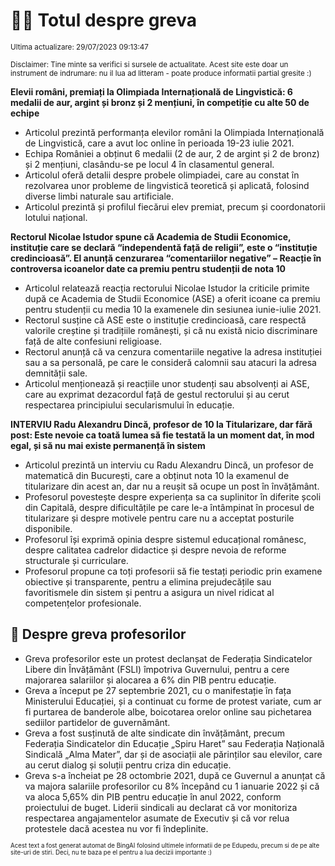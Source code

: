 # 👩‍🏫 Totul despre greva
<sub>Ultima actualizare: 29/07/2023 09:13:47</sub>

<sub>Disclaimer: Tine minte sa verifici si sursele de actualitate. Acest site este doar un instrument de indrumare: nu il lua ad litteram - poate produce informatii partial gresite :)</sub>

**Elevii români, premiați la Olimpiada Internațională de Lingvistică: 6 medalii de aur, argint și bronz și 2 mențiuni, în competiție cu alte 50 de echipe**
- Articolul prezintă performanța elevilor români la Olimpiada Internațională de Lingvistică, care a avut loc online în perioada 19-23 iulie 2021.
- Echipa României a obținut 6 medalii (2 de aur, 2 de argint și 2 de bronz) și 2 mențiuni, clasându-se pe locul 4 în clasamentul general.
- Articolul oferă detalii despre probele olimpiadei, care au constat în rezolvarea unor probleme de lingvistică teoretică și aplicată, folosind diverse limbi naturale sau artificiale.
- Articolul prezintă și profilul fiecărui elev premiat, precum și coordonatorii lotului național.

**Rectorul Nicolae Istudor spune că Academia de Studii Economice, instituție care se declară “independentă față de religii”, este o “instituție credincioasă”. El anunță cenzurarea “comentariilor negative”  – Reacție în controversa icoanelor date ca premiu pentru studenții de nota 10**
- Articolul relatează reacția rectorului Nicolae Istudor la criticile primite după ce Academia de Studii Economice (ASE) a oferit icoane ca premiu pentru studenții cu media 10 la examenele din sesiunea iunie-iulie 2021.
- Rectorul susține că ASE este o instituție credincioasă, care respectă valorile creștine și tradițiile românești, și că nu există nicio discriminare față de alte confesiuni religioase.
- Rectorul anunță că va cenzura comentariile negative la adresa instituției sau a sa personală, pe care le consideră calomnii sau atacuri la adresa demnității sale.
- Articolul menționează și reacțiile unor studenți sau absolvenți ai ASE, care au exprimat dezacordul față de gestul rectorului și au cerut respectarea principiului secularismului în educație.

**INTERVIU Radu Alexandru Dincă, profesor de 10 la Titularizare, dar fără post: Este nevoie ca toată lumea să fie testată la un moment dat, în mod egal, și să nu mai existe permanență în sistem**
- Articolul prezintă un interviu cu Radu Alexandru Dincă, un profesor de matematică din București, care a obținut nota 10 la examenul de titularizare din acest an, dar nu a reușit să ocupe un post în învățământ.
- Profesorul povestește despre experiența sa ca suplinitor în diferite școli din Capitală, despre dificultățile pe care le-a întâmpinat în procesul de titularizare și despre motivele pentru care nu a acceptat posturile disponibile.
- Profesorul își exprimă opinia despre sistemul educațional românesc, despre calitatea cadrelor didactice și despre nevoia de reforme structurale și curriculare.
- Profesorul propune ca toți profesorii să fie testați periodic prin examene obiective și transparente, pentru a elimina prejudecățile sau favoritismele din sistem și pentru a asigura un nivel ridicat al competențelor profesionale.

## 🏫 Despre greva profesorilor
- Greva profesorilor este un protest declanșat de Federația Sindicatelor Libere din Învățământ (FSLI) împotriva Guvernului, pentru a cere majorarea salariilor și alocarea a 6% din PIB pentru educație.
- Greva a început pe 27 septembrie 2021, cu o manifestație în fața Ministerului Educației, și a continuat cu forme de protest variate, cum ar fi purtarea de banderole albe, boicotarea orelor online sau pichetarea sediilor partidelor de guvernământ.
- Greva a fost susținută de alte sindicate din învățământ, precum Federația Sindicatelor din Educație „Spiru Haret” sau Federația Națională Sindicală „Alma Mater”, dar și de asociații ale părinților sau elevilor, care au cerut dialog și soluții pentru criza din educație.
- Greva s-a încheiat pe 28 octombrie 2021, după ce Guvernul a anunțat că va majora salariile profesorilor cu 8% începând cu 1 ianuarie 2022 și că va aloca 5,65% din PIB pentru educație în anul 2022, conform proiectului de buget. Liderii sindicali au declarat că vor monitoriza respectarea angajamentelor asumate de Executiv și că vor relua protestele dacă acestea nu vor fi îndeplinite.


<sub><sub>Acest text a fost generat automat de BingAI folosind ultimele informatii de pe Edupedu, precum si de pe alte site-uri de stiri. Deci, nu te baza pe el pentru a lua decizii importante :)</sub></sub>